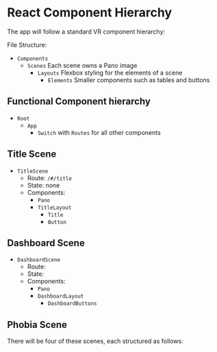 # React Component Hierarchy

The app will follow a standard VR component hierarchy:

File Structure:
* `Components`
  + `Scenes` Each scene owns a Pano image
    - `Layouts` Flexbox styling for the elements of a scene
      - `Elements` Smaller components such as tables and buttons

## Functional Component hierarchy

* `Root`
  + `App`
    - `Switch` with `Routes` for all other components

## Title Scene

* `TitleScene`
  + Route: `/#/title`
  + State: none
  + Components:
    - `Pano`
    - `TitleLayout`
      - `Title`
      - `Button`


## Dashboard Scene

* `DashboardScene`
  + Route:
  + State:
  + Components:
    - `Pano`
    - `DashboardLayout`
      - `DashboardButtons`

## Phobia Scene

There will be four of these scenes, each structured as follows:

